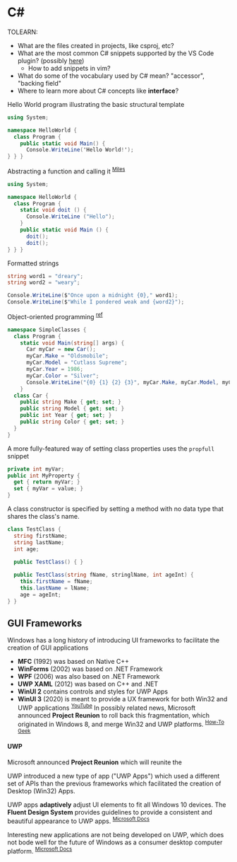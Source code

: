 [Miles]: # "Miles, Robert. _C# Programming: The Yellow Book_."

# C#
TOLEARN:
- What are the files created in projects, like csproj, etc?
- What are the most common C# snippets supported by the VS Code plugin? (possibly [here](https://docs.microsoft.com/en-us/visualstudio/ide/visual-csharp-code-snippets?view=vs-2019))
  - How to add snippets in vim?
- What do some of the vocabulary used by C# mean? "accessor", "backing field"
- Where to learn more about C# concepts like **interface**?


Hello World program illustrating the basic structural template
```c#
using System;

namespace HelloWorld {
  class Program {
    public static void Main() {
      Console.WriteLine('Hello World!'); 
} } }
```
Abstracting a function and calling it <sup>[Miles][Miles]</sup>
```c#
using System;

namespace HelloWorld {
  class Program {
    static void doit () {
      Console.WriteLine ("Hello"); 
    }
    public static void Main () {
      doit();
      doit(); 
} } }
```

Formatted strings
```c#
string word1 = "dreary";
string word2 = "weary";

Console.WriteLine($"Once upon a midnight {0}," word1);
Console.WriteLine($"While I pondered weak and {word2}");
```
Object-oriented programming <sup>[ref](https://channel9.msdn.com/Series/CSharp-Fundamentals-for-Absolute-Beginners/Understanding-Classes)</sup>
```c#
namespace SimpleClasses {
  class Program {
    static void Main(string[] args) {
      Car myCar = new Car();
      myCar.Make = "Oldsmobile";
      myCar.Model = "Cutlass Supreme";
      myCar.Year = 1986;
      myCar.Color = "Silver";
      Console.WriteLine("{0} {1} {2} {3}", myCar.Make, myCar.Model, myCar.Year, myCar.Color);
    }
  class Car {
    public string Make { get; set; }
    public string Model { get; set; }
    public int Year { get; set; }
    public string Color { get; set; }
  }
}
```
A more fully-featured way of setting class properties uses the `propfull` snippet
```csharp
private int myVar;
public int MyProperty {
  get { return myVar; }
  set { myVar = value; }
}
```
A class constructor is specified by setting a method with no data type that shares the class's name.
```csharp
class TestClass {
  string firstName;
  string lastName;
  int age;
  
  public TestClass() { }

  public TestClass(string fName, stringlName, int ageInt) {
    this.firstName = fName;
    this.lastName = lName;
    age = ageInt;
} }
```


## GUI Frameworks
Windows has a long history of introducing UI frameworks to facilitate the creation of GUI applications
- **MFC** (1992) was based on Native C++
- **WinForms** (2002) was based on .NET Framework
- **WPF** (2006) was also based on .NET Framework
- **UWP XAML** (2012) was based on C++ and .NET
- **WinUI 2** contains controls and styles for UWP Apps
- **WinUI 3** (2020) is meant to provide a UX framework for both Win32 and UWP applications <sup>[YouTube](https://youtu.be/1ZBMHFoMVAs)</sup>
In possibly related news, Microsoft announced **Project Reunion** to roll back this fragmentation, which originated in Windows 8, and merge Win32 and UWP platforms. <sup>[How-To Geek](https://www.howtogeek.com/673351/microsoft-will-merge-uwp-and-win32-apps-with-project-reunion/ "Microsoft will merge UWP and Win32 apps with Project Reunion")</sup>

#### UWP
Microsoft announced **Project Reunion** which will reunite the 

UWP introduced a new type of app ("UWP Apps") which used a different set of APIs than the previous frameworks which facilitated the creation of Desktop (Win32) Apps.

UWP apps **adaptively** adjust UI elements to fit all Windows 10 devices.  The **Fluent Design System** provides guidelines to provide a consistent and beautiful appearance to UWP apps. <sup>[Microsoft Docs](https://docs.microsoft.com/en-us/windows/uwp/design/basics/design-and-ui-intro "Microsoft Docs: \"Introduction to UWP app design\"")</sup>

Interesting new applications are not being developed on UWP, which does not bode well for the future of Windows as a consumer desktop computer platform.
<sup>[Microsoft Docs](https://mspoweruser.com/uwp-is-dead-because-windows-apps-are-dead/ "mspoweruser.com: \"UWP is dead because Windows apps are dead\"")</sup>
